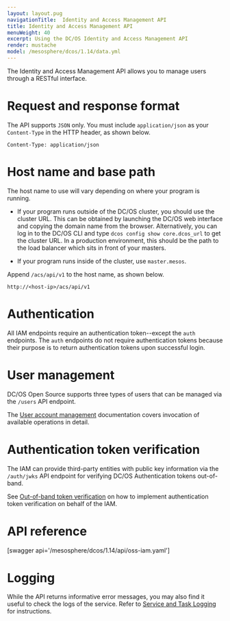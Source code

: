 ```yaml
---
layout: layout.pug
navigationTitle:  Identity and Access Management API
title: Identity and Access Management API
menuWeight: 40
excerpt: Using the DC/OS Identity and Access Management API
render: mustache
model: /mesosphere/dcos/1.14/data.yml
---
```


<!-- The source repository for this topic is https://github.com/dcos/dcos-docs-site -->

The Identity and Access Management API allows you to manage users through a RESTful interface.

# Request and response format

The API supports `JSON` only. You must include `application/json` as your `Content-Type` in the HTTP header, as shown below.

    Content-Type: application/json

# Host name and base path

The host name to use will vary depending on where your program is running.

* If your program runs outside of the DC/OS cluster, you should use the cluster URL. This can be obtained by launching the DC/OS web interface and copying the domain name from the browser. Alternatively, you can log in to the DC/OS CLI and type `dcos config show core.dcos_url` to get the cluster URL. In a production environment, this should be the path to the load balancer which sits in front of your masters.

* If your program runs inside of the cluster, use `master.mesos`.

Append `/acs/api/v1` to the host name, as shown below.

    http://<host-ip>/acs/api/v1

# Authentication

All IAM endpoints require an authentication token--except the `auth` endpoints. The `auth` endpoints do not require authentication tokens because their purpose is to return authentication tokens upon successful login.

# User management

DC/OS Open Source supports three types of users that can be managed via the `/users` API endpoint.

The [User account management](/mesosphere/dcos/1.14/security/oss/user-account-management/) documentation covers invocation of available operations in detail.

# Authentication token verification

The IAM can provide third-party entities with public key information via the `/auth/jwks` API endpoint for verifying DC/OS Authentication tokens out-of-band.

See [Out-of-band token verification](/mesosphere/dcos/1.14/security/oss/authentication/out-of-band-verification/) on how to implement authentication token verification on behalf of the IAM.

# API reference

[swagger api='/mesosphere/dcos/1.14/api/oss-iam.yaml']

# Logging

While the API returns informative error messages, you may also find it useful to check the logs of the service. Refer to [Service and Task Logging](/mesosphere/dcos/1.14/monitoring/logging/) for instructions.

